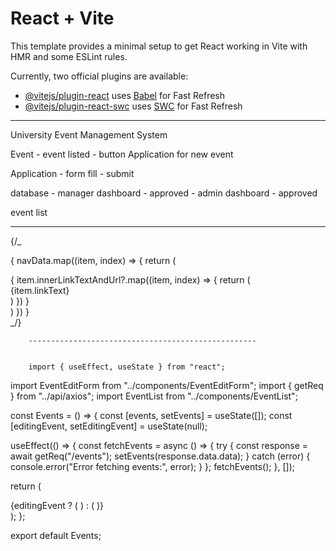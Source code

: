 # React + Vite

This template provides a minimal setup to get React working in Vite with HMR and some ESLint rules.

Currently, two official plugins are available:

- [@vitejs/plugin-react](https://github.com/vitejs/vite-plugin-react/blob/main/packages/plugin-react/README.md) uses [Babel](https://babeljs.io/) for Fast Refresh
- [@vitejs/plugin-react-swc](https://github.com/vitejs/vite-plugin-react-swc) uses [SWC](https://swc.rs/) for Fast Refresh

----------------------------------------------------------------------





University Event Management System

Event - event listed - button Application for new event

Application - form fill - submit

database - manager dashboard - approved - admin dashboard - approved

event list





------------------------------------------------------------

{/\_ <div className={styles.ddo}>
{
navData.map((item, index) => {
return (

<div key={index} className={styles.ddl}>
{
item.innerLinkTextAndUrl?.map((item, index) => {
return (
<div key={index} className={styles.lkw}>
<NavLink to={item.linkUrl}>{item.linkText}</NavLink>
</div>
)
})
}
</div>
)
})
}
</div> _/}

        ---------------------------------------------------


        import { useEffect, useState } from "react";

import EventEditForm from "../components/EventEditForm";
import { getReq } from "../api/axios";
import EventList from "../components/EventList";

const Events = () => {
const [events, setEvents] = useState([]);
const [editingEvent, setEditingEvent] = useState(null);

useEffect(() => {
const fetchEvents = async () => {
try {
const response = await getReq("/events");
setEvents(response.data.data);
} catch (error) {
console.error("Error fetching events:", error);
}
};
fetchEvents();
}, []);

return (

<div>
{editingEvent ? (
<EventEditForm
          eventToEdit={editingEvent}
          setEvents={setEvents}
          setEditingEvent={setEditingEvent}
        />
) : (
<EventList
          events={events}
          setEvents={setEvents}
          setEditingEvent={setEditingEvent}
        />
)}
</div>
);
};

export default Events;
